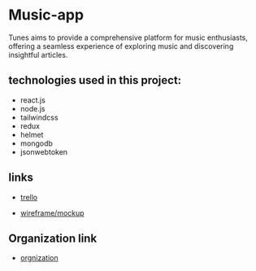 # Music-app
Tunes aims to provide a comprehensive platform for music enthusiasts, offering a seamless experience of exploring music and discovering insightful articles.

## technologies used in this project:
- react.js
- node.js
- tailwindcss
- redux
- helmet
- mongodb
- jsonwebtoken

## links
  - [trello](https://trello.com/invite/musicapp103/ATTIf0a8c2ab24782908e40ea16ad4d85d56770E9C9A)

  - [wireframe/mockup](https://www.figma.com/team_invite/redeem/Wj2SoXuOocbADxHu6TXl59)

## Organization link
  - [orgnization](https://github.com/c2-music-app)
